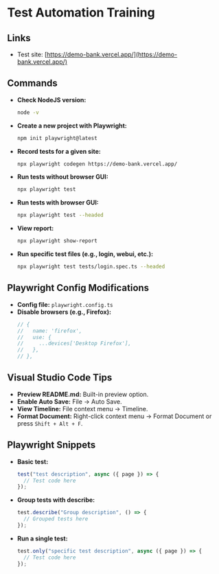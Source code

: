 # Test Automation Training

## Links

- Test site: [https://demo-bank.vercel.app/](https://demo-bank.vercel.app/)

## Commands

- **Check NodeJS version:**

  ```bash
  node -v
  ```

- **Create a new project with Playwright:**

  ```bash
  npm init playwright@latest
  ```

- **Record tests for a given site:**

  ```bash
  npx playwright codegen https://demo-bank.vercel.app/
  ```

- **Run tests without browser GUI:**

  ```bash
  npx playwright test
  ```

- **Run tests with browser GUI:**

  ```bash
  npx playwright test --headed
  ```

- **View report:**

  ```bash
  npx playwright show-report
  ```

- **Run specific test files (e.g., login, webui, etc.):**
  ```bash
  npx playwright test tests/login.spec.ts --headed
  ```

## Playwright Config Modifications

- **Config file:** `playwright.config.ts`
- **Disable browsers (e.g., Firefox):**
  ```javascript
  // {
  //   name: 'firefox',
  //   use: {
  //     ...devices['Desktop Firefox'],
  //   },
  // },
  ```

## Visual Studio Code Tips

- **Preview README.md:** Built-in preview option.
- **Enable Auto Save:** File -> Auto Save.
- **View Timeline:** File context menu -> Timeline.
- **Format Document:** Right-click context menu -> Format Document or press `Shift + Alt + F`.

## Playwright Snippets

- **Basic test:**

  ```javascript
  test("test description", async ({ page }) => {
    // Test code here
  });
  ```

- **Group tests with describe:**

  ```javascript
  test.describe("Group description", () => {
    // Grouped tests here
  });
  ```

- **Run a single test:**
  ```javascript
  test.only("specific test description", async ({ page }) => {
    // Test code here
  });
  ```
